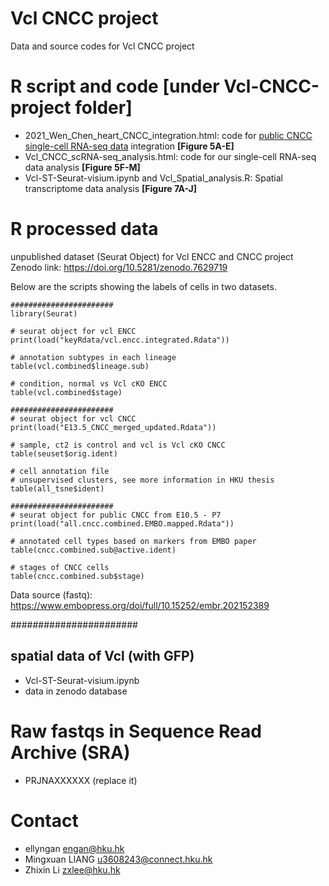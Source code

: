# Vcl CNCC project
Data and source codes for Vcl CNCC project

# R script and code [under Vcl-CNCC-project folder]
- 2021_Wen_Chen_heart_CNCC_integration.html: code for [public CNCC single-cell RNA-seq data](https://www.embopress.org/doi/full/10.15252/embr.202152389) integration **[Figure 5A-E]**
- Vcl_CNCC_scRNA-seq_analysis.html: code for our single-cell RNA-seq data analysis **[Figure 5F-M]**
- Vcl-ST-Seurat-visium.ipynb and Vcl_Spatial_analysis.R: Spatial transcriptome data analysis **[Figure 7A-J]**

# R processed data
unpublished dataset (Seurat Object) for Vcl ENCC and CNCC project
Zenodo link: https://doi.org/10.5281/zenodo.7629719
        
Below are the scripts showing the labels of cells in two datasets.
```
#######################
library(Seurat)

# seurat object for vcl ENCC
print(load("keyRdata/vcl.encc.integrated.Rdata"))

# annotation subtypes in each lineage
table(vcl.combined$lineage.sub)

# condition, normal vs Vcl cKO ENCC
table(vcl.combined$stage)

#######################
# seurat object for vcl CNCC
print(load("E13.5_CNCC_merged_updated.Rdata"))

# sample, ct2 is control and vcl is Vcl cKO CNCC
table(seuset$orig.ident)

# cell annotation file
# unsupervised clusters, see more information in HKU thesis
table(all_tsne$ident)
```

```
#######################
# seurat object for public CNCC from E10.5 - P7
print(load("all.cncc.combined.EMBO.mapped.Rdata"))

# annotated cell types based on markers from EMBO paper
table(cncc.combined.sub@active.ident)

# stages of CNCC cells
table(cncc.combined.sub$stage)
```
Data source (fastq): https://www.embopress.org/doi/full/10.15252/embr.202152389
        
        
           
#######################
## spatial data of Vcl (with GFP)
- Vcl-ST-Seurat-visium.ipynb
- data in zenodo database

# Raw fastqs in Sequence Read Archive (SRA)
- PRJNAXXXXXX (replace it)
        
# Contact
- ellyngan engan@hku.hk
- Mingxuan LIANG u3608243@connect.hku.hk
- Zhixin Li zxlee@hku.hk

